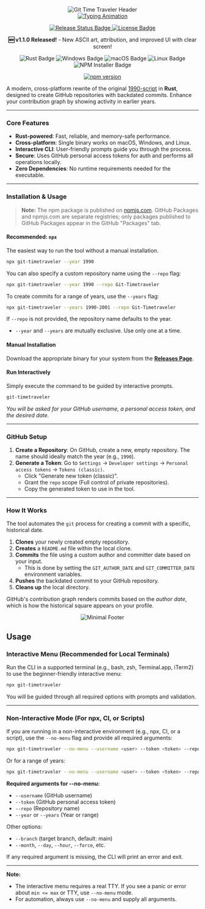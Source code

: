 <div align="center">
  <img src="https://capsule-render.vercel.app/api?type=waving&height=220&text=Git%20Time%20Traveler&color=0:2A2A2A,100:1A1A1A&fontColor=E0E0E0&fontSize=70&animation=fadeIn&fontAlignY=40&desc=Travel%20back%20in%20time%20on%20your%20GitHub%20profile.&descAlignY=65&descSize=18" alt="Git Time Traveler Header">
</div>

<div align="center">
  <a href="https://git.io/typing-svg">
    <img src="https://readme-typing-svg.herokuapp.com?font=Space+Mono&weight=600&duration=4000&pause=1000&color=909090&width=480&lines=Rust-Powered+%26+Cross-Platform;Interactive+%26+Beautiful+CLI;Clean+UI+with+Clear+Screen;Backdate+Git+Commits+with+Ease" alt="Typing Animation"/>
  </a>
</div>

<div align="center">
  <p>
    <a href="https://github.com/chama-x/Git-Timetraveler/actions/workflows/release.yml">
      <img src="https://img.shields.io/github/actions/workflow/status/chama-x/Git-Timetraveler/release.yml?branch=main&style=flat-square&label=Release&logo=github&color=2A2A2A&logoColor=E0E0E0" alt="Release Status Badge">
    </a>
    <a href="https://opensource.org/licenses/MIT">
      <img src="https://img.shields.io/badge/License-MIT-informational?style=flat-square&color=383838&logoColor=E0E0E0" alt="License Badge">
    </a>
  </p>
  <p><strong>🆕 v1.1.0 Released!</strong> - New ASCII art, attribution, and improved UI with clear screen!</p>
</div>

<div align="center">
  <p>
    <img src="https://img.shields.io/badge/Rust-Powered-000000?style=flat-square&logo=rust&logoColor=E0E0E0&color=2A2A2A" alt="Rust Badge">
    <img src="https://img.shields.io/badge/Windows-Supported-0078D6?style=flat-square&logo=windows&logoColor=E0E0E0&color=2A2A2A" alt="Windows Badge">
    <img src="https://img.shields.io/badge/macOS-Supported-000000?style=flat-square&logo=apple&logoColor=E0E0E0&color=2A2A2A" alt="macOS Badge">
    <img src="https://img.shields.io/badge/Linux-Supported-FCC624?style=flat-square&logo=linux&logoColor=E0E0E0&color=2A2A2A" alt="Linux Badge">
    <img src="https://img.shields.io/badge/npm-Installer-CB3837?style=flat-square&logo=npm&logoColor=E0E0E0&color=383838" alt="NPM Installer Badge">
  </p>
  
  <p>
    <a href="https://www.npmjs.com/package/git-timetraveler">
      <img src="https://img.shields.io/npm/v/git-timetraveler?style=for-the-badge&logo=npm" alt="npm version">
    </a>
  </p>
</div>

A modern, cross-platform rewrite of the original [1990-script](https://github.com/antfu/1990-script) in **Rust**, designed to create GitHub repositories with backdated commits. Enhance your contribution graph by showing activity in earlier years.

---

### Core Features

* **Rust-powered**: Fast, reliable, and memory-safe performance.
* **Cross-platform**: Single binary works on macOS, Windows, and Linux.
* **Interactive CLI**: User-friendly prompts guide you through the process.
* **Secure**: Uses GitHub personal access tokens for auth and performs all operations locally.
* **Zero Dependencies**: No runtime requirements needed for the executable.

---

### Installation & Usage

> **Note:** The npm package is published on [npmjs.com](https://www.npmjs.com/package/git-timetraveler). GitHub Packages and npmjs.com are separate registries; only packages published to GitHub Packages appear in the GitHub "Packages" tab.

#### Recommended: `npx`
The easiest way to run the tool without a manual installation.

```bash
npx git-timetraveler --year 1990
```

You can also specify a custom repository name using the `--repo` flag:

```bash
npx git-timetraveler --year 1990 --repo Git-Timetraveler
```

To create commits for a range of years, use the `--years` flag:

```bash
npx git-timetraveler --years 1990-2001 --repo Git-Timetraveler
```

If `--repo` is not provided, the repository name defaults to the year.

- `--year` and `--years` are mutually exclusive. Use only one at a time.

#### Manual Installation

Download the appropriate binary for your system from the [**Releases Page**](https://github.com/chama-x/Git-Timetraveler/releases).

#### Run Interactively

Simply execute the command to be guided by interactive prompts.

```bash
git-timetraveler
```

*You will be asked for your GitHub username, a personal access token, and the desired date.*

-----

### GitHub Setup

1.  **Create a Repository**: On GitHub, create a new, empty repository. The name should ideally match the year (e.g., `1990`).
2.  **Generate a Token**: Go to `Settings` → `Developer settings` → `Personal access tokens` → `Tokens (classic)`.
      * Click "Generate new token (classic)".
      * Grant the `repo` scope (Full control of private repositories).
      * Copy the generated token to use in the tool.

-----

### How It Works

The tool automates the `git` process for creating a commit with a specific, historical date.

1.  **Clones** your newly created empty repository.
2.  **Creates** a `README.md` file within the local clone.
3.  **Commits** the file using a custom author and committer date based on your input.
      * This is done by setting the `GIT_AUTHOR_DATE` and `GIT_COMMITTER_DATE` environment variables.
4.  **Pushes** the backdated commit to your GitHub repository.
5.  **Cleans up** the local directory.

GitHub's contribution graph renders commits based on the *author date*, which is how the historical square appears on your profile.

<div align="center">
  <img src="https://capsule-render.vercel.app/api?type=waving&height=120&reversal=true&color=0:1A1A1A,50:2A2A2A,100:383838&animation=fadeIn&section=footer" alt="Minimal Footer">
</div>

## Usage

### Interactive Menu (Recommended for Local Terminals)

Run the CLI in a supported terminal (e.g., bash, zsh, Terminal.app, iTerm2) to use the beginner-friendly interactive menu:

```sh
npx git-timetraveler
```

You will be guided through all required options with prompts and validation.

---

### Non-Interactive Mode (For npx, CI, or Scripts)

If you are running in a non-interactive environment (e.g., npx, CI, or a script), use the `--no-menu` flag and provide all required arguments:

```sh
npx git-timetraveler --no-menu --username <user> --token <token> --repo <repo> --year <year>
```

Or for a range of years:

```sh
npx git-timetraveler --no-menu --username <user> --token <token> --repo <repo> --years 2000-2005
```

**Required arguments for --no-menu:**
- `--username` (GitHub username)
- `--token` (GitHub personal access token)
- `--repo` (Repository name)
- `--year` or `--years` (Year or range)

Other options:
- `--branch` (target branch, default: main)
- `--month`, `--day`, `--hour`, `--force`, etc.

If any required argument is missing, the CLI will print an error and exit.

---

**Note:**
- The interactive menu requires a real TTY. If you see a panic or error about `min <= max` or TTY, use `--no-menu` mode.
- For automation, always use `--no-menu` and supply all arguments.
